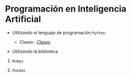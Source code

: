 
# Programación en Inteligencia Artificial

* Utilizando el lenguaje de programación ``Python``

  * Clases : [Clases](https://github.com/rvsweb/Python_PIA/blob/master/PIA/UT04.%20Librer%C3%ADas%20de%20programaci%C3%B3n%20de%20Aprendizaje%20Autom%C3%A1tico%20con%20Python/UT04.%20Teoria/Para%20Finalizar%20la%20parte%20de%20sintaxis%20de%20Python/33_Ejercicios_de_POO_en_Python.ipynb)

* Utilizando la biblioteca

1. ``Numpy``

1. ``Pandas``

